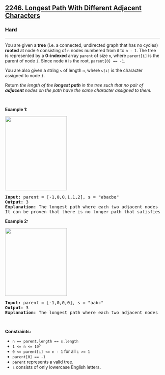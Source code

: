 <h2><a href="https://leetcode.com/problems/longest-path-with-different-adjacent-characters/">2246. Longest Path With Different Adjacent Characters</a></h2><h3>Hard</h3><hr><div style="user-select: auto;"><p style="user-select: auto;">You are given a <strong style="user-select: auto;">tree</strong> (i.e. a connected, undirected graph that has no cycles) <strong style="user-select: auto;">rooted</strong> at node <code style="user-select: auto;">0</code> consisting of <code style="user-select: auto;">n</code> nodes numbered from <code style="user-select: auto;">0</code> to <code style="user-select: auto;">n - 1</code>. The tree is represented by a <strong style="user-select: auto;">0-indexed</strong> array <code style="user-select: auto;">parent</code> of size <code style="user-select: auto;">n</code>, where <code style="user-select: auto;">parent[i]</code> is the parent of node <code style="user-select: auto;">i</code>. Since node <code style="user-select: auto;">0</code> is the root, <code style="user-select: auto;">parent[0] == -1</code>.</p>

<p style="user-select: auto;">You are also given a string <code style="user-select: auto;">s</code> of length <code style="user-select: auto;">n</code>, where <code style="user-select: auto;">s[i]</code> is the character assigned to node <code style="user-select: auto;">i</code>.</p>

<p style="user-select: auto;">Return <em style="user-select: auto;">the length of the <strong style="user-select: auto;">longest path</strong> in the tree such that no pair of <strong style="user-select: auto;">adjacent</strong> nodes on the path have the same character assigned to them.</em></p>

<p style="user-select: auto;">&nbsp;</p>
<p style="user-select: auto;"><strong style="user-select: auto;">Example 1:</strong></p>
<img alt="" src="https://assets.leetcode.com/uploads/2022/03/25/testingdrawio.png" style="width: 201px; height: 241px; user-select: auto;">
<pre style="user-select: auto;"><strong style="user-select: auto;">Input:</strong> parent = [-1,0,0,1,1,2], s = "abacbe"
<strong style="user-select: auto;">Output:</strong> 3
<strong style="user-select: auto;">Explanation:</strong> The longest path where each two adjacent nodes have different characters in the tree is the path: 0 -&gt; 1 -&gt; 3. The length of this path is 3, so 3 is returned.
It can be proven that there is no longer path that satisfies the conditions. 
</pre>

<p style="user-select: auto;"><strong style="user-select: auto;">Example 2:</strong></p>
<img alt="" src="https://assets.leetcode.com/uploads/2022/03/25/graph2drawio.png" style="width: 201px; height: 221px; user-select: auto;">
<pre style="user-select: auto;"><strong style="user-select: auto;">Input:</strong> parent = [-1,0,0,0], s = "aabc"
<strong style="user-select: auto;">Output:</strong> 3
<strong style="user-select: auto;">Explanation:</strong> The longest path where each two adjacent nodes have different characters is the path: 2 -&gt; 0 -&gt; 3. The length of this path is 3, so 3 is returned.
</pre>

<p style="user-select: auto;">&nbsp;</p>
<p style="user-select: auto;"><strong style="user-select: auto;">Constraints:</strong></p>

<ul style="user-select: auto;">
	<li style="user-select: auto;"><code style="user-select: auto;">n == parent.length == s.length</code></li>
	<li style="user-select: auto;"><code style="user-select: auto;">1 &lt;= n &lt;= 10<sup style="user-select: auto;">5</sup></code></li>
	<li style="user-select: auto;"><code style="user-select: auto;">0 &lt;= parent[i] &lt;= n - 1</code> for all <code style="user-select: auto;">i &gt;= 1</code></li>
	<li style="user-select: auto;"><code style="user-select: auto;">parent[0] == -1</code></li>
	<li style="user-select: auto;"><code style="user-select: auto;">parent</code> represents a valid tree.</li>
	<li style="user-select: auto;"><code style="user-select: auto;">s</code> consists of only lowercase English letters.</li>
</ul>
</div>